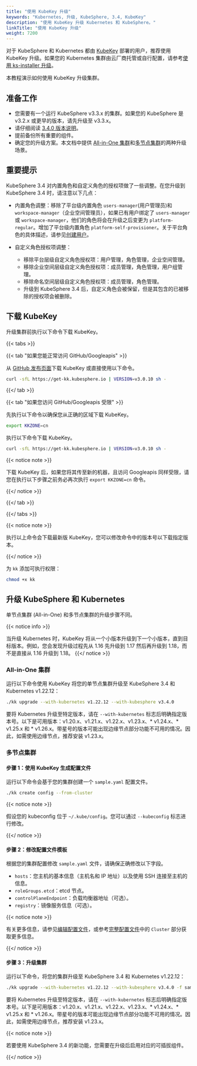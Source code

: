 ```yaml
---
title: "使用 KubeKey 升级"
keywords: "Kubernetes, 升级, KubeSphere, 3.4, KubeKey"
description: "使用 KubeKey 升级 Kubernetes 和 KubeSphere。"
linkTitle: "使用 KubeKey 升级"
weight: 7200
---
```


对于 KubeSphere 和 Kubernetes 都由 [KubeKey](../../installing-on-linux/introduction/kubekey/) 部署的用户，推荐使用 KubeKey 升级。如果您的 Kubernetes 集群由云厂商托管或自行配置，请参考[使用 ks-installer 升级](../upgrade-with-ks-installer/)。

本教程演示如何使用 KubeKey 升级集群。


## 准备工作

- 您需要有一个运行 KubeSphere v3.3.x 的集群。如果您的 KubeSphere 是 v3.2.x 或更早的版本，请先升级至 v3.3.x。
- 请仔细阅读 [3.4.0 版本说明](../../../v3.4/release/release-v340/)。
- 提前备份所有重要的组件。
- 确定您的升级方案。本文档中提供 [All-in-One 集群](#all-in-one-集群)和[多节点集群](#多节点集群)的两种升级场景。

## 重要提示

KubeSphere 3.4 对内置角色和自定义角色的授权项做了一些调整。在您升级到 KubeSphere 3.4 时，请注意以下几点：

   - 内置角色调整：移除了平台级内置角色 `users-manager`(用户管理员)和 `workspace-manager`（企业空间管理员），如果已有用户绑定了 `users-manager` 或 `workspace-manager`，他们的角色将会在升级之后变更为 `platform-regular`。增加了平台级内置角色 `platform-self-provisioner`。关于平台角色的具体描述，请参见[创建用户](../../quick-start/create-workspace-and-project/#创建用户)。

   - 自定义角色授权项调整：
       - 移除平台层级自定义角色授权项：用户管理，角色管理，企业空间管理。
       - 移除企业空间层级自定义角色授权项：成员管理，角色管理，用户组管理。
       - 移除命名空间层级自定义角色授权项：成员管理，角色管理。
       - 升级到 KubeSphere 3.4 后，自定义角色会被保留，但是其包含的已被移除的授权项会被删除。

## 下载 KubeKey

升级集群前执行以下命令下载 KubeKey。

{{< tabs >}}

{{< tab "如果您能正常访问 GitHub/Googleapis" >}}

从 [GitHub 发布页面](https://github.com/kubesphere/kubekey/releases)下载 KubeKey 或直接使用以下命令。

```bash
curl -sfL https://get-kk.kubesphere.io | VERSION=v3.0.10 sh -
```

{{</ tab >}}

{{< tab "如果您访问 GitHub/Googleapis 受限" >}}

先执行以下命令以确保您从正确的区域下载 KubeKey。

```bash
export KKZONE=cn
```

执行以下命令下载 KubeKey。

```bash
curl -sfL https://get-kk.kubesphere.io | VERSION=v3.0.10 sh -
```

{{< notice note >}}

下载 KubeKey 后，如果您将其传至新的机器，且访问 Googleapis 同样受限，请您在执行以下步骤之前务必再次执行 `export KKZONE=cn` 命令。

{{</ notice >}} 

{{</ tab >}}

{{</ tabs >}}

{{< notice note >}}

执行以上命令会下载最新版 KubeKey，您可以修改命令中的版本号以下载指定版本。

{{</ notice >}} 

为 `kk` 添加可执行权限：

```bash
chmod +x kk
```

## 升级 KubeSphere 和 Kubernetes

单节点集群 (All-in-One) 和多节点集群的升级步骤不同。

{{< notice info >}}

当升级 Kubernetes 时，KubeKey 将从一个小版本升级到下一个小版本，直到目标版本。例如，您会发现升级过程先从 1.16 先升级到 1.17 然后再升级到 1.18，而不是直接从 1.16 升级到 1.18。
{{</ notice >}}

### All-in-One 集群

运行以下命令使用 KubeKey 将您的单节点集群升级至 KubeSphere 3.4 和 Kubernetes v1.22.12：

```bash
./kk upgrade --with-kubernetes v1.22.12 --with-kubesphere v3.4.0
```

要将 Kubernetes 升级至特定版本，请在 `--with-kubernetes` 标志后明确指定版本号。以下是可用版本：v1.20.x、v1.21.x、v1.22.x、v1.23.x、* v1.24.x、* v1.25.x 和 * v1.26.x。带星号的版本可能出现边缘节点部分功能不可用的情况。因此，如需使用边缘节点，推荐安装 v1.23.x。

### 多节点集群

#### 步骤 1：使用 KubeKey 生成配置文件

运行以下命令会基于您的集群创建一个 `sample.yaml` 配置文件。

```bash
./kk create config --from-cluster
```

{{< notice note >}}

假设您的 kubeconfig 位于 `~/.kube/config`。您可以通过 `--kubeconfig` 标志进行修改。

{{</ notice >}}

#### 步骤 2：修改配置文件模板

根据您的集群配置修改 `sample.yaml` 文件，请确保正确修改以下字段。

- `hosts`：您主机的基本信息（主机名和 IP 地址）以及使用 SSH 连接至主机的信息。
- `roleGroups.etcd`：etcd 节点。
- `controlPlaneEndpoint`：负载均衡器地址（可选）。
- `registry`：镜像服务信息（可选）。

{{< notice note >}}

有关更多信息，请参见[编辑配置文件](../../installing-on-linux/introduction/multioverview/#2-编辑配置文件)，或参考[完整配置文件](https://github.com/kubesphere/kubekey/blob/release-2.2/docs/config-example.md)中的 `Cluster` 部分获取更多信息。

{{</ notice >}}

#### 步骤 3：升级集群

运行以下命令，将您的集群升级至 KubeSphere 3.4 和 Kubernetes v1.22.12：

```bash
./kk upgrade --with-kubernetes v1.22.12 --with-kubesphere v3.4.0 -f sample.yaml
```

要将 Kubernetes 升级至特定版本，请在 `--with-kubernetes` 标志后明确指定版本号。以下是可用版本：v1.20.x、v1.21.x、v1.22.x、v1.23.x、* v1.24.x、* v1.25.x 和 * v1.26.x。带星号的版本可能出现边缘节点部分功能不可用的情况。因此，如需使用边缘节点，推荐安装 v1.23.x。

{{< notice note >}}

若要使用 KubeSphere 3.4 的新功能，您需要在升级后启用对应的可插拔组件。

{{</ notice >}} 